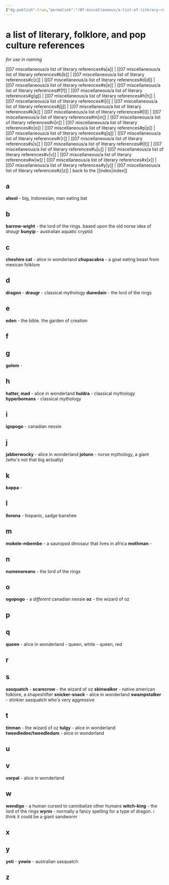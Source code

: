 ```yaml
---
{"dg-publish":true,"permalink":"/07-miscellaneous/a-list-of-literary-references/","created":"2025-02-21T14:10:54.412-06:00","updated":"2025-05-13T14:44:59.903-05:00"}
---
```


# a list of literary, folklore, and pop culture references
*for use in naming*

[[07 miscellaneous/a list of literary references#a\|a]] | [[07 miscellaneous/a list of literary references#b\|b]] | [[07 miscellaneous/a list of literary references#c\|c]] | [[07 miscellaneous/a list of literary references#d\|d]] | [[07 miscellaneous/a list of literary references#e\|e]] | [[07 miscellaneous/a list of literary references#f\|f]] | [[07 miscellaneous/a list of literary references#g\|g]] | [[07 miscellaneous/a list of literary references#h\|h]] | [[07 miscellaneous/a list of literary references#i\|i]] | [[07 miscellaneous/a list of literary references#j\|j]] | [[07 miscellaneous/a list of literary references#k\|k]] | [[07 miscellaneous/a list of literary references#l\|l]] | [[07 miscellaneous/a list of literary references#m\|m]] | [[07 miscellaneous/a list of literary references#n\|n]] | [[07 miscellaneous/a list of literary references#o\|o]] | [[07 miscellaneous/a list of literary references#p\|p]] | [[07 miscellaneous/a list of literary references#q\|q]] | [[07 miscellaneous/a list of literary references#r\|r]] | [[07 miscellaneous/a list of literary references#s\|s]] | [[07 miscellaneous/a list of literary references#t\|t]] | [[07 miscellaneous/a list of literary references#u\|u]] | [[07 miscellaneous/a list of literary references#v\|v]] | [[07 miscellaneous/a list of literary references#w\|w]] | [[07 miscellaneous/a list of literary references#x\|x]] | [[07 miscellaneous/a list of literary references#y\|y]] | [[07 miscellaneous/a list of literary references#z\|z]] | back to the [[index\|index]]
## a
**ahool** - big, Indonesian, man eating bat
## b
**barrow-wight** - the lord of the rings. based upon the old norse idea of *draugr*
**bunyip** - australian aquatic cryptid
## c
**cheshire cat** - alice in wonderland
**chupacabra** - a goat eating beast from mexican folklore
## d
**dragon** - 
**draugr** - classical mythology
**dunedain** - the lord of the rings
## e
**eden** - the bible. the garden of creation
## f
## g
**golem** - 
## h
**hatter, mad** - alice in wonderland
**huldra** - classical mythology
**hyperboreans** - classical mythology
## i
**igopogo** - canadian nessie
## j
**jabberwocky** - alice in wonderland
**jotunn** - norse mythology, a giant (who's not that big actually)
## k
**kappa** - 
## l
**llorona** - hispanic, sadge banshee
## m
**mokele-mbembe** - a sauropod dinosaur that lives in africa
**mothman** - 
## n
**numenoreans** - the lord of the rings
## o
**ogopogo** - a *different* canadian nessie
**oz** - the wizard of oz
## p
## q
**queen** - alice in wonderland
	- queen, white
	- queen, red
## r
## s
**sasquatch** - 
**scarecrow** - the wizard of oz
**skinwalker** - native american folklore, a shapeshifter
**snicker-snack** - alice in wonderland
**swampstalker** - stinkier sasquatch who's very aggressive
## t
**tinman** - the wizard of oz
**tulgy** - alice in wonderland
**tweedledee/tweedledum** - alice in wonderland
## u
## v
**vorpal** - alice in wonderland
## w
**wendigo** - a human cursed to cannibalize other humans
**witch-king** - the lord of the rings
**wyrm** - normally a fancy spelling for a type of dragon. i think it could be a giant sandworm
## x
## y
**yeti** - 
**yowie** - australian sasquatch
## z